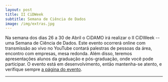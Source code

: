 ```yaml
---
layout: post
title: II CiDWeek
subtitle: Semana de Ciência de Dados
image: /img/extras.jpg
---
```



Na semana dos dias 26 a 30 de Abril o CiDAMO irá realizar o II CiDWeek -- uma Semana de Ciência de Dados.
Este evento ocorrerá online com transmissão ao vivo no YouTube contará palestras de pessoas da área, encontro com empresas, mesa redonda. Além disso, teremos apresentações alunos da graduação e pós-graduação, onde você pode participar.
O evento está em desenvolvimento, então mantenha-se atento, e verifique sempre [a página do evento](/II-CiDWeek/).

---

<!---Imagem por <a style="background-color:black;color:white;text-decoration:none;padding:4px 6px;font-family:-apple-system, BlinkMacSystemFont, &quot;San Francisco&quot;, &quot;Helvetica Neue&quot;, Helvetica, Ubuntu, Roboto, Noto, &quot;Segoe UI&quot;, Arial, sans-serif;font-size:12px;font-weight:bold;line-height:1.2;display:inline-block;border-radius:3px" href="https://unsplash.com/@roeldierckens?utm_medium=referral&amp;utm_campaign=photographer-credit&amp;utm_content=creditBadge" target="_blank" rel="noopener noreferrer" title="Download free do whatever you want high-resolution photos from Roel Dierckens"><span style="display:inline-block;padding:2px 3px"><svg xmlns="http://www.w3.org/2000/svg" style="height:12px;width:auto;position:relative;vertical-align:middle;top:-2px;fill:white" viewBox="0 0 32 32"><title>unsplash-logo</title><path d="M10 9V0h12v9H10zm12 5h10v18H0V14h10v9h12v-9z"></path></svg></span><span style="display:inline-block;padding:2px 3px">Roel Dierckens</span></a>-->
